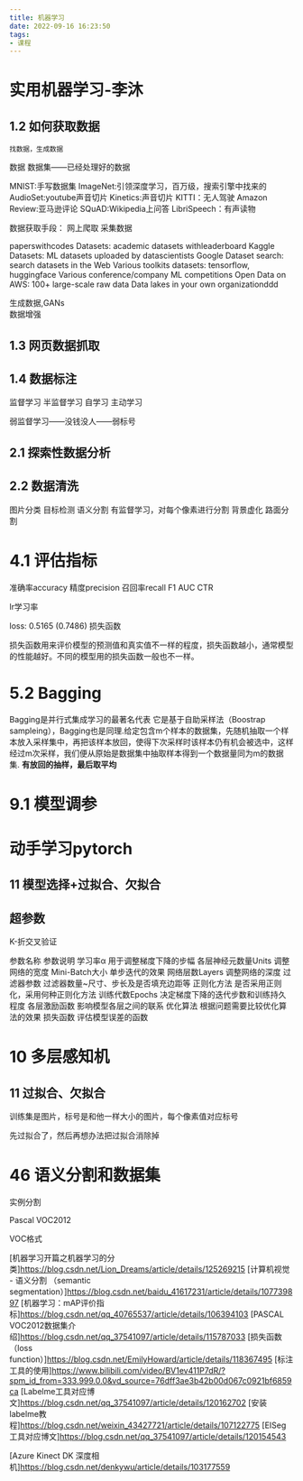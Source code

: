 ```yaml
---
title: 机器学习
date: 2022-09-16 16:23:50
tags:
- 课程
---
```


# 实用机器学习-李沐
## 1.2 如何获取数据
    找数据，生成数据

数据
数据集——已经处理好的数据

MNIST:手写数据集
ImageNet:引领深度学习，百万级，搜索引擎中找来的
AudioSet:youtube声音切片
Kinetics:声音切片
KITTI：无人驾驶
Amazon Review:亚马逊评论
SQuAD:Wikipedia上问答
LibriSpeech：有声读物


数据获取手段：
网上爬取
采集数据


paperswithcodes Datasets: academic datasets withleaderboard
Kaggle Datasets: ML datasets uploaded by datascientists
Google Dataset search: search datasets in the Web
Various toolkits datasets: tensorflow, huggingface
Various conference/company ML competitions
Open Data on AWS: 100+ large-scale raw data
Data lakes in your own organizationddd




生成数据,GANs  
数据增强

## 1.3 网页数据抓取

## 1.4 数据标注

监督学习
半监督学习
自学习
主动学习

弱监督学习——没钱没人——弱标号




## 2.1 探索性数据分析
## 2.2 数据清洗

图片分类
目标检测
语义分割
    有监督学习，对每个像素进行分割
    背景虚化
    路面分割




# 4.1 评估指标
准确率accuracy
精度precision
召回率recall
F1
AUC
CTR

lr学习率

loss: 0.5165 (0.7486)
损失函数

损失函数用来评价模型的预测值和真实值不一样的程度，损失函数越小，通常模型的性能越好。不同的模型用的损失函数一般也不一样。


# 5.2 Bagging
Bagging是并行式集成学习的最著名代表
它是基于自助采样法（Boostrap sampleing），Bagging也是同理.给定包含m个样本的数据集，先随机抽取一个样本放入采样集中，再把该样本放回，使得下次采样时该样本仍有机会被选中，这样经过m次采样，我们便从原始是数据集中抽取样本得到一个数据量同为m的数据集.
**有放回的抽样，最后取平均**

# 9.1 模型调参



# 动手学习pytorch
## 11 模型选择+过拟合、欠拟合
## 超参数
K-折交叉验证


参数名称 参数说明
学习率α 用于调整梯度下降的步幅
各层神经元数量Units 调整网络的宽度
Mini-Batch大小 单步迭代的效果
网络层数Layers 调整网络的深度
过滤器参数 过滤器数量~尺寸、步长及是否填充边距等
正则化方法 是否采用正则化，采用何种正则化方法
训练代数Epochs 决定梯度下降的迭代步数和训练持久程度
各层激励函数 影响模型各层之间的联系
优化算法 根据问题需要比较优化算法的效果
损失函数 评估模型误差的函数


# 10 多层感知机
## 11 过拟合、欠拟合
训练集是图片，标号是和他一样大小的图片，每个像素值对应标号

先过拟合了，然后再想办法把过拟合消除掉



# 46 语义分割和数据集
实例分割

Pascal VOC2012



VOC格式






[机器学习开篇之机器学习的分类]https://blog.csdn.net/Lion_Dreams/article/details/125269215
[计算机视觉 - 语义分割 （semantic segmentation）]https://blog.csdn.net/baidu_41617231/article/details/107739897
[机器学习：mAP评价指标]https://blog.csdn.net/qq_40765537/article/details/106394103
[PASCAL VOC2012数据集介绍]https://blog.csdn.net/qq_37541097/article/details/115787033
[损失函数（loss function）]https://blog.csdn.net/EmilyHoward/article/details/118367495
[标注工具的使用]https://www.bilibili.com/video/BV1ev411P7dR/?spm_id_from=333.999.0.0&vd_source=76dff3ae3b42b00d067c0921bf6859ca
[Labelme工具对应博文]https://blog.csdn.net/qq_37541097/article/details/120162702
[安装labelme教程]https://blog.csdn.net/weixin_43427721/article/details/107122775
[EISeg工具对应博文]https://blog.csdn.net/qq_37541097/article/details/120154543




[Azure Kinect DK 深度相机]https://blog.csdn.net/denkywu/article/details/103177559